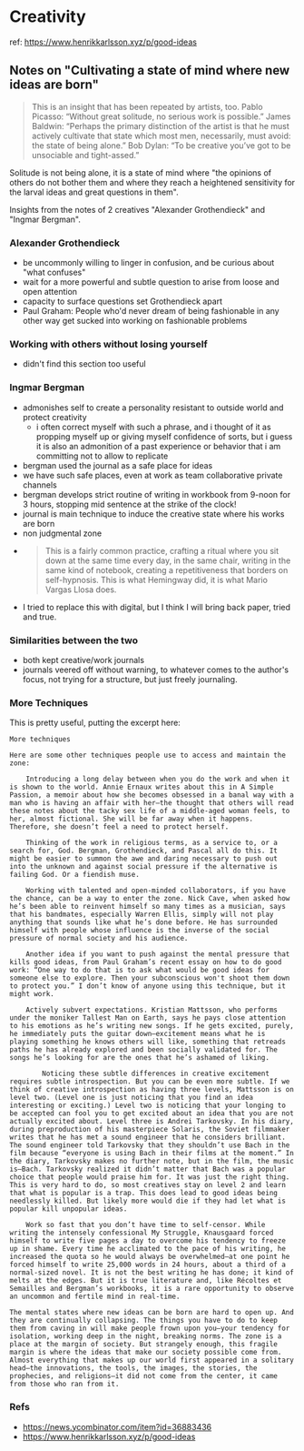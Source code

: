 # Creativity

ref: https://www.henrikkarlsson.xyz/p/good-ideas

## Notes on "Cultivating a state of mind where new ideas are born"

> This is an insight that has been repeated by artists, too. Pablo Picasso: “Without great solitude, no serious work is possible.” James Baldwin: “Perhaps the primary distinction of the artist is that he must actively cultivate that state which most men, necessarily, must avoid: the state of being alone.” Bob Dylan: “To be creative you’ve got to be unsociable and tight-assed.”

Solitude is not being alone, it is a state of mind where "the opinions of others do not bother them and where they reach a heightened sensitivity for the larval ideas and great questions in them".

Insights from the notes of 2 creatives "Alexander Grothendieck" and "Ingmar Bergman".

### Alexander Grothendieck

- be uncommonly willing to linger in confusion, and be curious about "what confuses"
- wait for a more powerful and subtle question to arise from loose and open attention
- capacity to surface questions set Grothendieck apart
- Paul Graham: People who'd never dream of being fashionable in any other way get sucked into working on fashionable problems


### Working with others without losing yourself

- didn't find this section too useful 


### Ingmar Bergman

- admonishes self to create a personality resistant to outside world and protect creativity
  - i often correct myself with such a phrase, and i thought of it as propping myself up or giving myself confidence of sorts, but i guess it is also an admonition of a past experience or behavior that i am committing not to allow to replicate
- bergman used the journal as a safe place for ideas
- we have such safe places, even at work as team collaborative private channels
- bergman develops strict routine of writing in workbook from 9-noon for 3 hours, stopping mid sentence at the strike of the clock!
- journal is main technique to induce the creative state where his works are born
- non judgmental zone
- > This is a fairly common practice, crafting a ritual where you sit down at the same time every day, in the same chair, writing in the same kind of notebook, creating a repetitiveness that borders on self-hypnosis. This is what Hemingway did, it is what Mario Vargas Llosa does. 
- I tried to replace this with digital, but I think I will bring back paper, tried and true.


### Similarities between the two

- both kept creative/work journals
- journals veered off without warning, to whatever comes to the author's focus, not trying for a structure, but just freely journaling.



### More Techniques

This is pretty useful, putting the excerpt here:

```
More techniques 

Here are some other techniques people use to access and maintain the zone:

    Introducing a long delay between when you do the work and when it is shown to the world. Annie Ernaux writes about this in A Simple Passion, a memoir about how she becomes obsessed in a banal way with a man who is having an affair with her—the thought that others will read these notes about the tacky sex life of a middle-aged woman feels, to her, almost fictional. She will be far away when it happens. Therefore, she doesn’t feel a need to protect herself. 

    Thinking of the work in religious terms, as a service to, or a search for, God. Bergman, Grothendieck, and Pascal all do this. It might be easier to summon the awe and daring necessary to push out into the unknown and against social pressure if the alternative is failing God. Or a fiendish muse.

    Working with talented and open-minded collaborators, if you have the chance, can be a way to enter the zone. Nick Cave, when asked how he’s been able to reinvent himself so many times as a musician, says that his bandmates, especially Warren Ellis, simply will not play anything that sounds like what he’s done before. He has surrounded himself with people whose influence is the inverse of the social pressure of normal society and his audience. 

    Another idea if you want to push against the mental pressure that kills good ideas, from Paul Graham’s recent essay on how to do good work: “One way to do that is to ask what would be good ideas for someone else to explore. Then your subconscious won't shoot them down to protect you.” I don’t know of anyone using this technique, but it might work.

    Actively subvert expectations. Kristian Mattsson, who performs under the moniker Tallest Man on Earth, says he pays close attention to his emotions as he’s writing new songs. If he gets excited, purely, he immediately puts the guitar down—excitement means what he is playing something he knows others will like, something that retreads paths he has already explored and been socially validated for. The songs he’s looking for are the ones that he’s ashamed of liking.

        Noticing these subtle differences in creative excitement requires subtle introspection. But you can be even more subtle. If we think of creative introspection as having three levels, Mattsson is on level two. (Level one is just noticing that you find an idea interesting or exciting.) Level two is noticing that your longing to be accepted can fool you to get excited about an idea that you are not actually excited about. Level three is Andrei Tarkovsky. In his diary, during preproduction of his masterpiece Solaris, the Soviet filmmaker writes that he has met a sound engineer that he considers brilliant. The sound engineer told Tarkovsky that they shouldn’t use Bach in the film because “everyone is using Bach in their films at the moment.” In the diary, Tarkovsky makes no further note, but in the film, the music is—Bach. Tarkovsky realized it didn’t matter that Bach was a popular choice that people would praise him for. It was just the right thing. This is very hard to do, so most creatives stay on level 2 and learn that what is popular is a trap. This does lead to good ideas being needlessly killed. But likely more would die if they had let what is popular kill unpopular ideas. 

    Work so fast that you don’t have time to self-censor. While writing the intensely confessional My Struggle, Knausgaard forced himself to write five pages a day to overcome his tendency to freeze up in shame. Every time he acclimated to the pace of his writing, he increased the quota so he would always be overwhelmed—at one point he forced himself to write 25,000 words in 24 hours, about a third of a normal-sized novel. It is not the best writing he has done; it kind of melts at the edges. But it is true literature and, like Récoltes et Semailles and Bergman’s workbooks, it is a rare opportunity to observe an uncommon and fertile mind in real-time.

The mental states where new ideas can be born are hard to open up. And they are continually collapsing. The things you have to do to keep them from caving in will make people frown upon you—your tendency for isolation, working deep in the night, breaking norms. The zone is a place at the margin of society. But strangely enough, this fragile margin is where the ideas that make our society possible come from. Almost everything that makes up our world first appeared in a solitary head—the innovations, the tools, the images, the stories, the prophecies, and religions—it did not come from the center, it came from those who ran from it.
```


### Refs

- https://news.ycombinator.com/item?id=36883436
- https://www.henrikkarlsson.xyz/p/good-ideas




